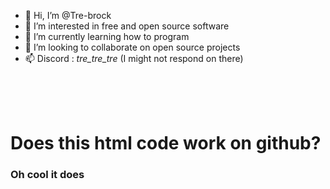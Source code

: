 - 👋 Hi, I’m @Tre-brock
- 👀 I’m interested in free and open source software
- 🌱 I’m currently learning how to program
- 💞️ I’m looking to collaborate on open source projects
- 📫 Discord : _tre_tre_tre_ (I might not respond on there)
  <html>
<head>
  
</head>
  <body>
<main>
  <br>
  <br>
  <br>
  <h1>Does this html code work on github? </h1>
</main>
    <h3> Oh cool it does</h3>
  </body>  
  </html>
